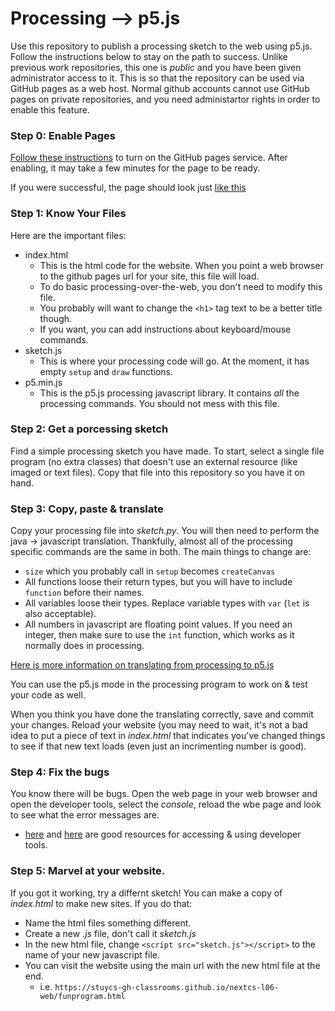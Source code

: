 # Processing --> p5.js

Use this repository to publish a processing sketch to the web using p5.js. Follow the instructions below to stay on the path to success. Unlike previous work repositories, this one is _public_ and you have been given administrator access to it. This is so that the repository can be used via GitHub pages as a web host. Normal github accounts cannot use GitHub pages on private repositories, and you need administartor rights in order to enable this feature.

### Step 0: Enable Pages

[Follow these instructions](https://docs.github.com/en/pages/getting-started-with-github-pages/configuring-a-publishing-source-for-your-github-pages-site) to turn on the GitHub pages service. After enabling, it may take a few minutes for the page to be ready.

If you were successful, the page should look just [like this](https://stuycs-gh-classrooms.github.io/nextcs-l06-web/)

### Step 1: Know Your Files

Here are the important files:
* index.html
  * This is the html code for the website. When you point a web browser to the github pages url for your site, this file will load.
  * To do basic processing-over-the-web, you don't need to modify this file.
  * You probably will want to change the `<h1>` tag text to be a better title though.
  * If you want, you can add instructions about keyboard/mouse commands.   
* sketch.js
  * This is where your processing code will go. At the moment, it has empty `setup` and `draw` functions.
* p5.min.js  
  * This is the p5.js processing javascript library. It contains _all_ the processing commands. You should not mess with this file.


### Step 2: Get a porcessing sketch

Find a simple processing sketch you have made. To start, select a single file program (no extra classes) that doesn't use an external resource (like imaged or text files). Copy that file into this repository so you have it on hand.

### Step 3: Copy, paste & translate

Copy your processing file into _sketch.py_. You will then need to perform the java -> javascript translation. Thankfully, almost all of the processing specific commands are the same in both. The main things to change are:
 * `size` which you probably call in `setup` becomes `createCanvas`
 * All functions loose their return types, but you will have to include `function` before their names.
 * All variables loose their types. Replace variable types with `var` (`let` is also acceptable).
  * All numbers in javascript are floating point values. If you need an integer, then make sure to use the `int` function, which works as it normally does in processing.

[Here is more information on translating from processing to p5.js](https://github.com/processing/p5.js/wiki/Processing-transition)

You can use the p5.js mode in the processing program to work on & test your code as well.

When you think you have done the translating correctly, save and commit your changes. Reload your website (you may need to wait, it's not a bad idea to put a piece of text in _index.html_ that indicates you've changed things to see if that new text loads (even just an incrimenting number is good).

### Step 4: Fix the bugs

You know there will be bugs. Open the web page in your web browser and open the developer tools, select the _console_, reload the wbe page and look to see what the error messages are.
* [here](https://balsamiq.com/support/faqs/browserconsole/) and [here](https://developer.mozilla.org/en-US/docs/Learn/Common_questions/What_are_browser_developer_tools) are good resources for accessing & using developer tools.

### Step 5: Marvel at your website.

If you got it working, try a differnt sketch! You can make a copy of _index.html_ to make new sites. If you do that:
* Name the html files something different.
* Create a new _.js_ file, don't call it _sketch.js_
* In the new html file, change `<script src="sketch.js"></script>` to the name of your new javascript file.
* You can visit the website using the main url with the new html file at the end.
  * i.e. `https://stuycs-gh-classrooms.github.io/nextcs-l06-web/funprogram.html`
